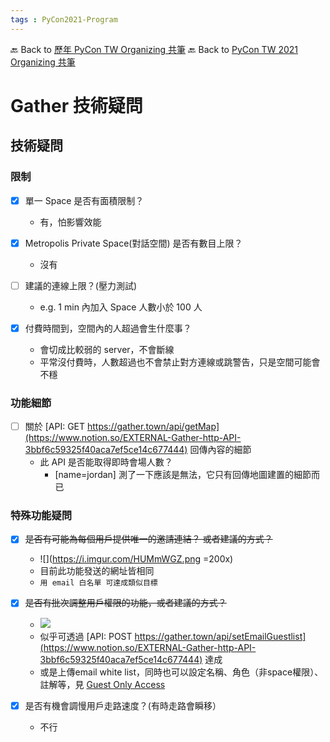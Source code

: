 ```yaml
---
tags : PyCon2021-Program
---
```

🔙 Back to [歷年 PyCon TW Organizing 共筆](/ryPr7SFyP/%2FHM5mHCFKQCu7-W5ea8ITcw%3Fview)
🔙 Back to [PyCon TW 2021 Organizing 共筆](/Wb9vQrfJQk-5tPoPR23hwA)


# Gather 技術疑問



## 技術疑問


### 限制
- [x] 單一 Space 是否有面積限制？
    - 有，怕影響效能
- [x] Metropolis Private Space(對話空間) 是否有數目上限？
    - 沒有
- [ ] 建議的連線上限？(壓力測試)
    - e.g. 1 min 內加入 Space 人數小於 100 人

- [x] 付費時間到，空間內的人超過會生什麼事？
    - 會切成比較弱的 server，不會斷線
    - 平常沒付費時，人數超過也不會禁止對方連線或跳警告，只是空間可能會不穩


### 功能細節

- [ ] 關於 [API: GET https://gather.town/api/getMap](https://www.notion.so/EXTERNAL-Gather-http-API-3bbf6c59325f40aca7ef5ce14c677444) 回傳內容的細節
    - 此 API 是否能取得即時會場人數？
        - [name=jordan] 測了一下應該是無法，它只有回傳地圖建置的細節而已


### 特殊功能疑問

- [x] ~~是否有可能為每個用戶提供唯一的邀請連結？ 或者建議的方式？~~
    - ![](https://i.imgur.com/HUMmWGZ.png =200x)
    - 目前此功能發送的網址皆相同
    - `用 email 白名單 可達成類似目標`

- [x] ~~是否有批次調整用戶權限的功能，或者建議的方式？~~
    - ![](https://i.imgur.com/hBhOLDs.png)
    - 似乎可透過 [API: POST  https://gather.town/api/setEmailGuestlist](https://www.notion.so/EXTERNAL-Gather-http-API-3bbf6c59325f40aca7ef5ce14c677444) 達成
    - 或是上傳email white list，同時也可以設定名稱、角色（非space權限）、註解等，見 [Guest Only Access](https://support.gather.town/help/space-access-permissions)


- [x] 是否有機會調慢用戶走路速度？(有時走路會瞬移）
    - 不行
